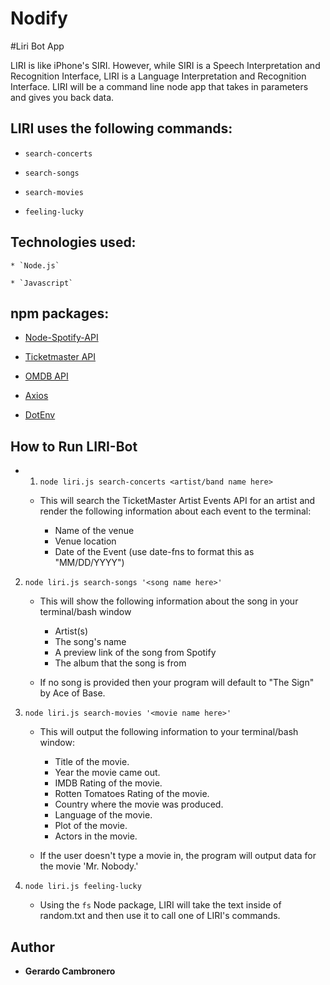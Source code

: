 # Nodify
#Liri Bot App

LIRI is like iPhone's SIRI. However, while SIRI is a Speech Interpretation and Recognition Interface, LIRI is a Language Interpretation and Recognition Interface. LIRI will be a command line node app that takes in parameters and gives you back data.

## LIRI uses the following commands:
   * `search-concerts`

   * `search-songs`

   * `search-movies`

   * `feeling-lucky`

## Technologies used:

    * `Node.js`
    
    * `Javascript`

## npm packages: 

   * [Node-Spotify-API](https://www.npmjs.com/package/node-spotify-api)

   * [Ticketmaster API](https://developer.ticketmaster.com/products-and-docs/apis/getting-started/)

   * [OMDB API](http://www.omdbapi.com)

   * [Axios](https://www.npmjs.com/package/axios)

   * [DotEnv](https://www.npmjs.com/package/dotenv)

## How to Run LIRI-Bot
* 1. `node liri.js search-concerts <artist/band name here>`

   * This will search the TicketMaster Artist Events API for an artist and render the following information about each event to the terminal:

     * Name of the venue
     * Venue location
     * Date of the Event (use date-fns to format this as "MM/DD/YYYY")

2. `node liri.js search-songs '<song name here>'`

   * This will show the following information about the song in your terminal/bash window

     * Artist(s)
     * The song's name
     * A preview link of the song from Spotify
     * The album that the song is from

   * If no song is provided then your program will default to "The Sign" by Ace of Base.

3. `node liri.js search-movies '<movie name here>'`
   * This will output the following information to your terminal/bash window:
   
     * Title of the movie.
     * Year the movie came out.
     * IMDB Rating of the movie.
     * Rotten Tomatoes Rating of the movie.
     * Country where the movie was produced.
     * Language of the movie.
     * Plot of the movie.
     * Actors in the movie.
       
   * If the user doesn't type a movie in, the program will output data for the movie 'Mr. Nobody.'

4. `node liri.js feeling-lucky`
   * Using the `fs` Node package, LIRI will take the text inside of random.txt and then use it to call one of LIRI's commands.

## Author
* **Gerardo Cambronero** 
